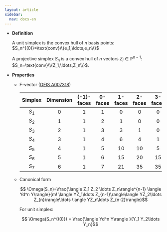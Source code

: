 ```yaml
---
layout: article
sidebar:
  nav: docs-en
---
```


* **Definition**

    A unit simplex is the convex hull of $n$ basis points: $S_n^{(0)}=\text{conv}\\{e_1,\ldots,e_n\\}$

    A projective simplex $S_n$ is a convex hull of $n$ vectors $Z_i\in \mathbb{P}^{n-1}$: $S_n=\text{conv}\\{Z_1,\ldots,Z_n\\}$.

* **Properties**

  * F-vector ([OEIS A007318](https://oeis.org/A007318))
    
    | Simplex | Dimension | (-1)-faces | 0-faces | 1-faces | 2-faces | 3-faces | 4-faces | 5-faces | 6-faces |
    |:-------:|:---------:|:----------:|:-------:|:-------:|:-------:|:-------:|:-------:|:-------:|:-------:|
    | $S_1$   |     0     |  1         |  1      | 0       |    0    |    0    |   0     |    0    |   0     |
    | $S_2$   |     1     |  1         |  2      | 1       |    0    |    0    |   0     |    0    |   0     |
    | $S_3$   |     2     |  1         |  3      | 3       |    1    |    0    |   0     |    0    |   0     |
    | $S_4$   |     3     |  1         |  4      | 6       |    4    |    1    |   0     |    0    |   0     |
    | $S_5$   |     4     |  1         |  5      | 10      |    10   |    5    |   1     |    0    |   0     |
    | $S_6$   |     5     |  1         |  6      | 15      |    20   |    15   |   6     |    1    |   0     |
    | $S_7$   |     6     |  1         |  7      | 21      |    35   |    35   |   21    |    7    |   1     |
  
  * Canonical form

    $$ \Omega(S_n)=\frac{\langle Z_1 Z_2 \ldots Z_n\rangle^{n-1} \langle Yd^n Y\rangle}{m! \langle YZ_1\ldots Z_{n-1}\rangle\langle YZ_2\ldots Z_{n}\rangle\ldots \langle YZ_n\ldots Z_{n-2}\rangle}$$
    
    For unit simplex:

    $$ \Omega(S_n^{(0)}) = \frac{\langle Yd^n Y\rangle }{Y_1 Y_2\ldots Y_n}$$
